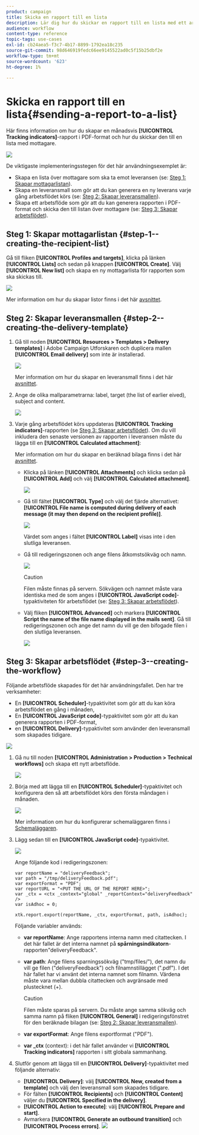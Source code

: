 ```yaml
---
product: campaign
title: Skicka en rapport till en lista
description: Lär dig hur du skickar en rapport till en lista med ett arbetsflöde
audience: workflow
content-type: reference
topic-tags: use-cases
exl-id: cb24aea5-f3c7-4b17-8899-1792ea18c235
source-git-commit: 98d646919fedc66ee9145522ad0c5f15b25dbf2e
workflow-type: tm+mt
source-wordcount: '623'
ht-degree: 1%

---
```


# Skicka en rapport till en lista{#sending-a-report-to-a-list}

Här finns information om hur du skapar en månadsvis **[!UICONTROL Tracking indicators]**-rapport i PDF-format och hur du skickar den till en lista med mottagare.

![](assets/use_case_report_intro.png)

De viktigaste implementeringsstegen för det här användningsexemplet är:

* Skapa en lista över mottagare som ska ta emot leveransen (se: [Steg 1: Skapar mottagarlistan](#step-1--creating-the-recipient-list)).
* Skapa en leveransmall som gör att du kan generera en ny leverans varje gång arbetsflödet körs (se: [Steg 2: Skapar leveransmallen](#step-2--creating-the-delivery-template)).
* Skapa ett arbetsflöde som gör att du kan generera rapporten i PDF-format och skicka den till listan över mottagare (se: [Steg 3: Skapar arbetsflödet](#step-3--creating-the-workflow)).

## Steg 1: Skapar mottagarlistan {#step-1--creating-the-recipient-list}

Gå till fliken **[!UICONTROL Profiles and targets]**, klicka på länken **[!UICONTROL Lists]** och sedan på knappen **[!UICONTROL Create]**. Välj **[!UICONTROL New list]** och skapa en ny mottagarlista för rapporten som ska skickas till.

![](assets/use_case_report_1.png)

Mer information om hur du skapar listor finns i det här [avsnittet](../../platform/using/creating-and-managing-lists.md).

## Steg 2: Skapar leveransmallen {#step-2--creating-the-delivery-template}

1. Gå till noden **[!UICONTROL Resources > Templates > Delivery templates]** i Adobe Campaign Utforskaren och duplicera mallen **[!UICONTROL Email delivery]** som inte är installerad.

   ![](assets/use_case_report_2.png)

   Mer information om hur du skapar en leveransmall finns i det här [avsnittet](../../delivery/using/about-templates.md).

1. Ange de olika mallparametrarna: label, target (the list of earlier eived), subject and content.

   ![](assets/use_case_report_3.png)

1. Varje gång arbetsflödet körs uppdateras **[!UICONTROL Tracking indicators]**-rapporten (se [Steg 3: Skapar arbetsflödet](#step-3--creating-the-workflow)). Om du vill inkludera den senaste versionen av rapporten i leveransen måste du lägga till en **[!UICONTROL Calculated attachment]**:

   Mer information om hur du skapar en beräknad bilaga finns i det här [avsnittet](../../delivery/using/attaching-files.md#creating-a-calculated-attachment).

   * Klicka på länken **[!UICONTROL Attachments]** och klicka sedan på **[!UICONTROL Add]** och välj **[!UICONTROL Calculated attachment]**.

      ![](assets/use_case_report_4.png)

   * Gå till fältet **[!UICONTROL Type]** och välj det fjärde alternativet: **[!UICONTROL File name is computed during delivery of each message (it may then depend on the recipient profile)]**.

      ![](assets/use_case_report_5.png)

      Värdet som anges i fältet **[!UICONTROL Label]** visas inte i den slutliga leveransen.

   * Gå till redigeringszonen och ange filens åtkomstsökväg och namn.

      ![](assets/use_case_report_6.png)

      >[!CAUTION]
      >
      >Filen måste finnas på servern. Sökvägen och namnet måste vara identiska med de som anges i **[!UICONTROL JavaScript code]**-typaktiviteten för arbetsflödet (se: [Steg 3: Skapar arbetsflödet](#step-3--creating-the-workflow)).

   * Välj fliken **[!UICONTROL Advanced]** och markera **[!UICONTROL Script the name of the file name displayed in the mails sent]**. Gå till redigeringszonen och ange det namn du vill ge den bifogade filen i den slutliga leveransen.

      ![](assets/use_case_report_6bis.png)

## Steg 3: Skapar arbetsflödet {#step-3--creating-the-workflow}

Följande arbetsflöde skapades för det här användningsfallet. Den har tre verksamheter:

* En **[!UICONTROL Scheduler]**-typaktivitet som gör att du kan köra arbetsflödet en gång i månaden,
* En **[!UICONTROL JavaScript code]**-typaktivitet som gör att du kan generera rapporten i PDF-format,
* en **[!UICONTROL Delivery]**-typaktivitet som använder den leveransmall som skapades tidigare.

![](assets/use_case_report_8.png)

1. Gå nu till noden **[!UICONTROL Administration > Production > Technical workflows]** och skapa ett nytt arbetsflöde.

   ![](assets/use_case_report_7.png)

1. Börja med att lägga till en **[!UICONTROL Scheduler]**-typaktivitet och konfigurera den så att arbetsflödet körs den första måndagen i månaden.

   ![](assets/use_case_report_9.png)

   Mer information om hur du konfigurerar schemaläggaren finns i [Schemaläggaren](../../workflow/using/scheduler.md).

1. Lägg sedan till en **[!UICONTROL JavaScript code]**-typaktivitet.

   ![](assets/use_case_report_10.png)

   Ange följande kod i redigeringszonen:

   ```
   var reportName = "deliveryFeedback";
   var path = "/tmp/deliveryFeedback.pdf";
   var exportFormat = "PDF";
   var reportURL = "<PUT THE URL OF THE REPORT HERE>";
   var _ctx = <ctx _context="global" _reportContext="deliveryFeedback" />
   var isAdhoc = 0;
   
   xtk.report.export(reportName, _ctx, exportFormat, path, isAdhoc);
   ```

   Följande variabler används:

   * **var reportName**: Ange rapportens interna namn med citattecken. I det här fallet är det interna namnet på **spårningsindikatorn**-rapporten&quot;deliveryFeedback&quot;.
   * **var path**: Ange filens sparningssökväg (&quot;tmp/files/&quot;), det namn du vill ge filen (&quot;deliveryFeedback&quot;) och filnamnstillägget (&quot;.pdf&quot;). I det här fallet har vi använt det interna namnet som filnamn. Värdena måste vara mellan dubbla citattecken och avgränsade med plustecknet (+).

      >[!CAUTION]
      >
      >Filen måste sparas på servern. Du måste ange samma sökväg och samma namn på fliken **[!UICONTROL General]** i redigeringsfönstret för den beräknade bilagan (se: [Steg 2: Skapar leveransmallen](#step-2--creating-the-delivery-template)).

   * **var exportFormat**: Ange filens exportformat (&quot;PDF&quot;).
   * **var _ctx** (context): i det här fallet använder vi  **[!UICONTROL Tracking indicators]** rapporten i sitt globala sammanhang.

1. Slutför genom att lägga till en **[!UICONTROL Delivery]**-typaktivitet med följande alternativ:

   * **[!UICONTROL Delivery]**: välj  **[!UICONTROL New, created from a template]** och välj den leveransmall som skapades tidigare.
   * För fälten **[!UICONTROL Recipients]** och **[!UICONTROL Content]** väljer du **[!UICONTROL Specified in the delivery]**.
   * **[!UICONTROL Action to execute]**: välj  **[!UICONTROL Prepare and start]**.
   * Avmarkera **[!UICONTROL Generate an outbound transition]** och **[!UICONTROL Process errors]**.
   ![](assets/use_case_report_11.png)
